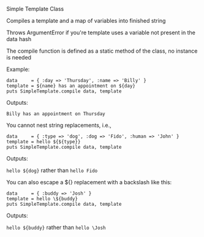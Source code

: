 Simple Template Class

Compiles a template and a map of variables into finished string

Throws ArgumentError if you're template uses a variable not present in the data hash

The compile function is defined as a static method of the class, no instance is needed


Example:

```
data     = { :day => 'Thursday', :name => 'Billy' }  
template = ${name} has an appointment on ${day}  
puts SimpleTemplate.compile data, template  
```

Outputs:

```Billy has an appointment on Thursday```


You cannot nest string replacements, i.e.,

```
data     = { :type => 'dog', :dog => 'Fido', :human => 'John' }  
template = hello ${${type}}  
puts SimpleTemplate.compile data, template  
```

Outputs:

```hello ${dog}``` rather than ```hello Fido```


You can also escape a ${} replacement with a backslash like this:

```
data     = { :buddy => 'Josh' }  
template = hello \${buddy}  
puts SimpleTemplate.compile data, template  
```

Outputs:

```hello ${buddy}``` rather than ```hello \Josh```
